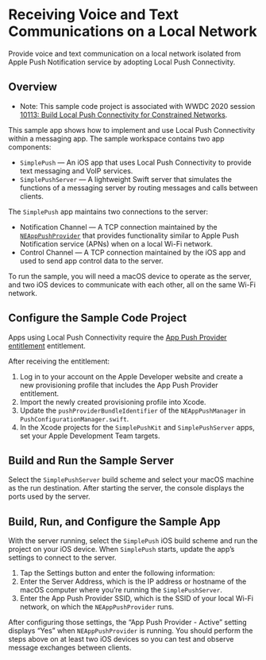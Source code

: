 # Receiving Voice and Text Communications on a Local Network

Provide voice and text communication on a local network isolated from Apple Push Notification service by adopting Local Push Connectivity.

## Overview

- Note: This sample code project is associated with WWDC 2020 session [10113: Build Local Push Connectivity for Constrained Networks](http://developer.apple.com/wwdc20/10113).

This sample app shows how to implement and use Local Push Connectivity within a messaging app. The sample workspace contains two app components:

- `SimplePush` — An iOS app that uses Local Push Connectivity to provide text messaging and VoIP services.
- `SimplePushServer` — A lightweight Swift server that simulates the functions of a messaging server by routing messages and calls between clients.

The `SimplePush` app maintains two connections to the server:

- Notification Channel — A TCP connection maintained by the [`NEAppPushProvider`](https://developer.apple.com/documentation/networkextension/neapppushprovider) that provides functionality similar to Apple Push Notification service (APNs) when on a local Wi-Fi network.
- Control Channel — A TCP connection maintained by the iOS app and used to send app control data to the server.

To run the sample, you will need a macOS device to operate as the server, and two iOS devices to communicate with each other, all on the same Wi-Fi network.

## Configure the Sample Code Project

Apps using Local Push Connectivity require the [App Push Provider entitlement](https://developer.apple.com/contact/request/local-push-connectivity) entitlement.

After receiving the entitlement:

1. Log in to your account on the Apple Developer website and create a new provisioning profile that includes the App Push Provider entitlement.
2. Import the newly created provisioning profile into Xcode.
3. Update the `pushProviderBundleIdentifier` of the `NEAppPushManager` in `PushConfigurationManager.swift`.
4. In the Xcode projects for the `SimplePushKit` and `SimplePushServer` apps, set your Apple Development Team targets.

## Build and Run the Sample Server

Select the `SimplePushServer` build scheme and select your macOS machine as the run destination. After starting the server, the console displays the ports used by the server.

## Build, Run, and Configure the Sample App

With the server running, select the `SimplePush` iOS build scheme and run the project on your iOS device. When `SimplePush` starts, update the app’s settings to connect to the server.

1. Tap the Settings button and enter the following information:
2. Enter the Server Address, which is the IP address or hostname of the macOS computer where you’re running the `SimplePushServer`.
3. Enter the App Push Provider SSID, which is the SSID of your local Wi-Fi network, on which the `NEAppPushProvider` runs.

After configuring those settings, the “App Push Provider - Active” setting displays “Yes” when `NEAppPushProvider` is running. You should perform the steps above on at least two iOS devices so you can test and observe message exchanges between clients.
